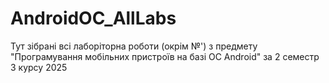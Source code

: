 # AndroidOC_AllLabs
Тут зібрані всі лаборіторна роботи (окрім №') з предмету "Програмування мобільних пристроїв на базі ОС Android"  за 2 семестр 3 курсу 2025
